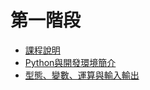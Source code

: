 # 第一階段

- [課程說明](https://drive.google.com/open?id=1sGvZxHE0C2Z_9lBeTCHPWHCO4MT9Dtd-)
- [Python與開發環境簡介](https://drive.google.com/open?id=1pXbiHioeBtVaiY-XG-KG9Ow_Obpjcqbo)
- [型態、變數、運算與輸入輸出](https://drive.google.com/open?id=1jgzdYSOKft7tAwb_mXaCz4_TwQv8jQNY)
